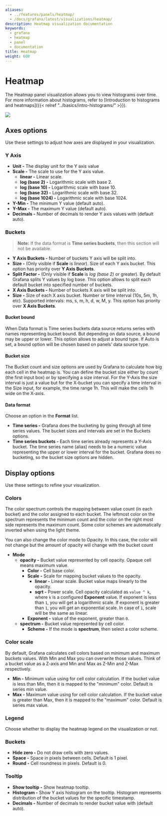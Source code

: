 ```yaml
---
aliases:
  - ../features/panels/heatmap/
  - /docs/grafana/latest/visualizations/heatmap/
description: Heatmap visualization documentation
keywords:
  - grafana
  - heatmap
  - panel
  - documentation
title: Heatmap
weight: 600
---
```


# Heatmap

The Heatmap panel visualization allows you to view histograms over time. For more information about histograms, refer to [Introduction to histograms and heatmaps]({{< relref "../basics/intro-histograms/" >}}).

![](/static/img/docs/v43/heatmap_panel_cover.jpg)

## Axes options

Use these settings to adjust how axes are displayed in your visualization.

### Y Axis

- **Unit -** The display unit for the Y axis value
- **Scale -** The scale to use for the Y axis value.
  - **linear -** Linear scale.
  - **log (base 2) -** Logarithmic scale with base 2.
  - **log (base 10) -** Logarithmic scale with base 10.
  - **log (base 32) -** Logarithmic scale with base 32.
  - **log (base 1024) -** Logarithmic scale with base 1024.
- **Y-Min -** The minimum Y value (default auto).
- **Y-Max -** The maximum Y value (default auto).
- **Decimals -** Number of decimals to render Y axis values with (default auto).

### Buckets

> **Note:** If the data format is **Time series buckets**, then this section will not be available.

- **Y Axis Buckets -** Number of buckets Y axis will be split into.
- **Size -** (Only visible if **Scale** is _linear_). Size of each Y axis bucket. This option has priority over **Y Axis Buckets**.
- **Split Factor -** (Only visible if **Scale** is _log (base 2)_ or greater). By default Grafana splits Y values by log base. This option allows to split each default bucket into specified number of buckets.
- **X Axis Buckets -** Number of buckets X axis will be split into.
- **Size -** Size of each X axis bucket. Number or time interval (10s, 5m, 1h, etc). Supported intervals: ms, s, m, h, d, w, M, y. This option has priority over **X Axis Buckets**.

#### Bucket bound

When Data format is Time series buckets data source returns series with names representing bucket bound. But depending on data source, a bound may be upper or lower. This option allows to adjust a bound type. If Auto is set, a bound option will be chosen based on panels’ data source type.

#### Bucket size

The Bucket count and size options are used by Grafana to calculate how big each cell in the heatmap is. You can define the bucket size either by count (the first input box) or by specifying a size interval. For the Y-Axis the size interval is just a value but for the X-bucket you can specify a time interval in the Size input, for example, the time range 1h. This will make the cells 1h wide on the X-axis.

#### Data format

Choose an option in the **Format** list.

- **Time series -** Grafana does the bucketing by going through all time series values. The bucket sizes and intervals are set in the Buckets options.
- **Time series buckets -** Each time series already represents a Y-Axis bucket. The time series name (alias) needs to be a numeric value representing the upper or lower interval for the bucket. Grafana does no bucketing, so the bucket size options are hidden.

## Display options

Use these settings to refine your visualization.

### Colors

The color spectrum controls the mapping between value count (in each bucket) and the color assigned to each bucket. The leftmost color on the spectrum represents the minimum count and the color on the right most side represents the maximum count. Some color schemes are automatically inverted when using the light theme.

You can also change the color mode to Opacity. In this case, the color will not change but the amount of opacity will change with the bucket count

- **Mode**
  - **opacity -** Bucket value represented by cell opacity. Opaque cell means maximum value.
    - **Color -** Cell base color.
    - **Scale -** Scale for mapping bucket values to the opacity.
      - **linear -** Linear scale. Bucket value maps linearly to the opacity.
      - **sqrt -** Power scale. Cell opacity calculated as `value ^ k`, where `k` is a configured **Exponent** value. If exponent is less than `1`, you will get a logarithmic scale. If exponent is greater than `1`, you will get an exponential scale. In case of `1`, scale will be the same as linear.
    - **Exponent -** value of the exponent, greater than `0`.
  - **spectrum -** Bucket value represented by cell color.
    - **Scheme -** If the mode is **spectrum**, then select a color scheme.

### Color scale

By default, Grafana calculates cell colors based on minimum and maximum buckets values. With Min and Max you can overwrite those values. Think of a bucket value as a Z-axis and Min and Max as Z-Min and Z-Max respectively.

- **Min -** Minimum value using for cell color calculation. If the bucket value is less than Min, then it is mapped to the "minimum" color. Default is series min value.
- **Max -** Maximum value using for cell color calculation. If the bucket value is greater than Max, then it is mapped to the "maximum" color. Default is series max value.

### Legend

Choose whether to display the heatmap legend on the visualization or not.

### Buckets

- **Hide zero -** Do not draw cells with zero values.
- **Space -** Space in pixels between cells. Default is 1 pixel.
- **Round -** Cell roundness in pixels. Default is 0.

### Tooltip

- **Show tooltip -** Show heatmap tooltip.
- **Histogram -** Show Y axis histogram on the tooltip. Histogram represents distribution of the bucket values for the specific timestamp.
- **Decimals -** Number of decimals to render bucket value with (default auto).
